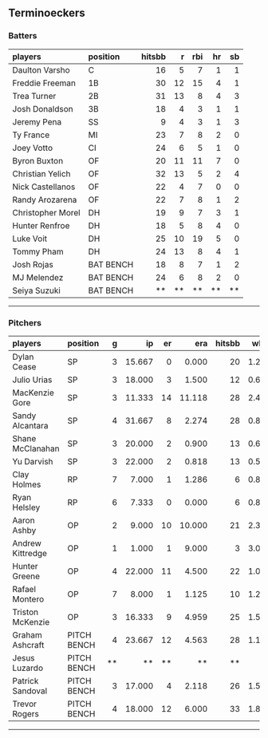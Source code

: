 ## Terminoeckers

### Batters

 
|players           |position  | hitsbb|  r| rbi| hr| sb| 
|:-----------------|:---------|------:|--:|---:|--:|--:| 
|Daulton Varsho    |C         |     16|  5|   7|  1|  1| 
|Freddie Freeman   |1B        |     30| 12|  15|  4|  1| 
|Trea Turner       |2B        |     31| 13|   8|  4|  3| 
|Josh Donaldson    |3B        |     18|  4|   3|  1|  1| 
|Jeremy Pena       |SS        |      9|  4|   3|  1|  3| 
|Ty France         |MI        |     23|  7|   8|  2|  0| 
|Joey Votto        |CI        |     24|  6|   5|  1|  0| 
|Byron Buxton      |OF        |     20| 11|  11|  7|  0| 
|Christian Yelich  |OF        |     32| 13|   5|  2|  4| 
|Nick Castellanos  |OF        |     22|  4|   7|  0|  0| 
|Randy Arozarena   |OF        |     22|  7|   8|  1|  2| 
|Christopher Morel |DH        |     19|  9|   7|  3|  1| 
|Hunter Renfroe    |DH        |     18|  5|   8|  4|  0| 
|Luke Voit         |DH        |     25| 10|  19|  5|  0| 
|Tommy Pham        |DH        |     24| 13|   8|  4|  1| 
|Josh Rojas        |BAT BENCH |     18|  8|   7|  1|  2| 
|MJ Melendez       |BAT BENCH |     24|  6|   8|  2|  0| 
|Seiya Suzuki      |BAT BENCH |     **| **|  **| **| **| 


* * *

### Pitchers

 
|players          |position    |  g|     ip| er|    era| hitsbb|  whip| so|  w| sv| 
|:----------------|:-----------|--:|------:|--:|------:|------:|-----:|--:|--:|--:| 
|Dylan Cease      |SP          |  3| 15.667|  0|  0.000|     20| 1.277| 27|  1|  0| 
|Julio Urias      |SP          |  3| 18.000|  3|  1.500|     12| 0.667| 25|  2|  0| 
|MacKenzie Gore   |SP          |  3| 11.333| 14| 11.118|     28| 2.471|  8|  0|  0| 
|Sandy Alcantara  |SP          |  4| 31.667|  8|  2.274|     28| 0.884| 23|  1|  0| 
|Shane McClanahan |SP          |  3| 20.000|  2|  0.900|     13| 0.650| 24|  1|  0| 
|Yu Darvish       |SP          |  3| 22.000|  2|  0.818|     13| 0.591| 18|  3|  0| 
|Clay Holmes      |RP          |  7|  7.000|  1|  1.286|      6| 0.857|  7|  0|  4| 
|Ryan Helsley     |RP          |  6|  7.333|  0|  0.000|      6| 0.818|  9|  1|  2| 
|Aaron Ashby      |OP          |  2|  9.000| 10| 10.000|     21| 2.333|  7|  0|  0| 
|Andrew Kittredge |OP          |  1|  1.000|  1|  9.000|      3| 3.000|  1|  0|  0| 
|Hunter Greene    |OP          |  4| 22.000| 11|  4.500|     22| 1.000| 24|  1|  0| 
|Rafael Montero   |OP          |  7|  8.000|  1|  1.125|     10| 1.250|  6|  0|  1| 
|Triston McKenzie |OP          |  3| 16.333|  9|  4.959|     25| 1.531| 17|  1|  0| 
|Graham Ashcraft  |PITCH BENCH |  4| 23.667| 12|  4.563|     28| 1.183| 18|  2|  0| 
|Jesus Luzardo    |PITCH BENCH | **|     **| **|     **|     **|    **| **| **| **| 
|Patrick Sandoval |PITCH BENCH |  3| 17.000|  4|  2.118|     26| 1.529| 19|  0|  0| 
|Trevor Rogers    |PITCH BENCH |  4| 18.000| 12|  6.000|     33| 1.833| 19|  1|  0| 


* * *


